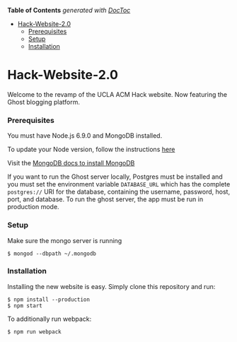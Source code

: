<!-- START doctoc generated TOC please keep comment here to allow auto update -->
<!-- DON'T EDIT THIS SECTION, INSTEAD RE-RUN doctoc TO UPDATE -->
**Table of Contents**  *generated with [DocToc](https://github.com/thlorenz/doctoc)*

- [Hack-Website-2.0](#hack-website-20)
    - [Prerequisites](#prerequisites)
    - [Setup](#setup)
    - [Installation](#installation)

<!-- END doctoc generated TOC please keep comment here to allow auto update -->

# Hack-Website-2.0

Welcome to the revamp of the UCLA ACM Hack website. Now featuring the Ghost blogging platform.



### Prerequisites

You must have Node.js 6.9.0 and MongoDB installed.

To update your Node version, follow the instructions [here](https://davidwalsh.name/upgrade-nodejs)

Visit the [MongoDB docs to install MongoDB](https://docs.mongodb.com/v3.0/tutorial/install-mongodb-on-os-x/)

If you want to run the Ghost server locally, Postgres must be installed and you must set the environment variable `DATABASE_URL` which has the complete `postgres://` URI for the database, containing the username, password, host, port, and database. To run the ghost server, the app must be run in production mode.



### Setup

Make sure the mongo server is running

```shell
$ mongod --dbpath ~/.mongodb
```



### Installation

Installing the new website is easy. Simply clone this repository and run:

```shell
$ npm install --production
$ npm start
```
To additionally run webpack:

```shell
$ npm run webpack
```



